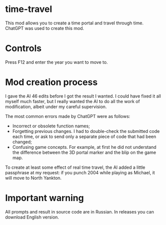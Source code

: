 # time-travel
This mod allows you to create a time portal and travel through time. ChatGPT was used to create this mod.

# Controls

Press F12 and enter the year you want to move to.

# Mod creation process

I gave the AI 46 edits before I got the result I wanted. I could have fixed it all myself much faster, but I really wanted the AI to do all the work of modification, albeit under my careful supervision. 

The most common errors made by ChatGPT were as follows:

- Incorrect or obsolete function names;
- Forgetting previous changes. I had to double-check the submitted code each time, or ask to send only a separate piece of code that had been changed;
- Confusing game concepts. For example, at first he did not understand the difference between the 3D portal marker and the blip on the game map.

To create at least some effect of real time travel, the AI added a little passphrase at my request: if you punch 2004 while playing as Michael, it will move to North Yankton.

# Important warning

All prompts and result in source code are in Russian. In releases you can download English version.
